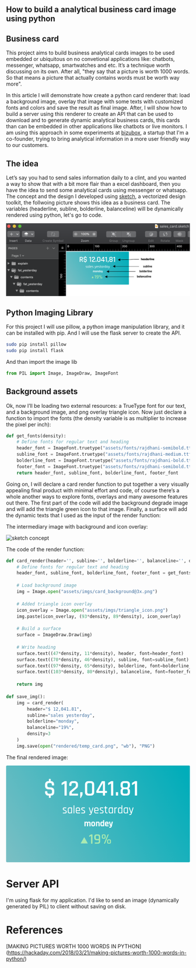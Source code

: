 ## How to build a analytical business card image using python

## Business card
This project aims to build business analytical cards images to be used embedded or ubiquitous on no convetional applications like: chatbots, messenger, whatsapp, smartwatches and etc. It’s a technique worth discussing on its own. After all, "they say that a picture is worth 1000 words. So that means a picture that actually contains words must be worth way more".

In this article I will demonstrate how create a python card renderer that: load a background image, overlay that image with some texts with customized fonts and colors and save the result as final image. After, I will show how to build a server using this renderer to create an API that can be used to download and to generate dynamic analytical business cards, this cards than can be embedded in other applications like chatbots or live monitors. I am using this approach in some experiments at [bizubox](http://bizubox.com), a startup that I'm a co-founder, trying to bring analytical information in a more user friendly way to our customers.

## The idea
Let’s say you had to send sales information daily to a clint, and you wanted a way to show that with a bit more flair than a excel dashboard, then you have the idea to send some analytical cards using messenger or whatsapp. The concept and the design I developed using [sketch](https://www.sketchapp.com), a vectorized design toolkit, the follwoing picture shows this idea as a business card. The variables (headerline, subline, bolderline, balanceline) will be dynamically rendered using python, let's go to code.

![sketch concept](docs/sketch_idea.png)

## Python Imaging Library
For this project I will use pillow, a python image manipulation library, and it can be installed with pip. And I will use the flask server to create the API.

```bash
sudo pip install pillow
sudo pip install flask
```

And than import the image lib
```python
from PIL import Image, ImageDraw, ImageFont
```

## Background assets
Ok, now I’ll be loading two external resources: a TrueType font for our text, and a background image, and png overlay triangle icon. Now just declare a function to import the fonts (the density variable is as multiplier to increase the pixel per inch):

```python
def get_fonts(density):
    # Define fonts for regular text and heading
    header_font = ImageFont.truetype("assets/fonts/rajdhani-semibold.ttf", 28*density)
    subline_font = ImageFont.truetype("assets/fonts/rajdhani-medium.ttf", 14*density)
    bolderline_font = ImageFont.truetype("assets/fonts/rajdhani-bold.ttf", 11*density)
    footer_font = ImageFont.truetype("assets/fonts/rajdhani-semibold.ttf", 18*density)
    return header_font, subline_font, bolderline_font, footer_font
```

Going on, I will declare a card render function to put together a very visually appealing final product with minimal effort and code, of course there’s a whole another ways to explore fonts, overlays and many awesome features out there. The first part of the code will add the background degrade image and will add the triangle green icon to that image.  Finally, a surface will add the dynamic texts that I used as the input of the render function:

The intermediary image with background and icon overlay:

<img src="rendered/bg_with_icon.jpg" alt="sketch concept" width="80%"/>

The code of the render function:

```python
def card_render(header='', subline='', bolderline='', balanceline='', density=3):
    # Define fonts for regular text and heading
    header_font, subline_font, bolderline_font, footer_font = get_fonts(density)

    # Load background image
    img = Image.open("assets/imgs/card_background@3x.png")

    # Added triangle icon overlay
    icon_overlay = Image.open("assets/imgs/triangle_icon.png")
    img.paste(icon_overlay, (93*density, 89*density), icon_overlay)

    # Build a surface
    surface = ImageDraw.Draw(img)

    # Write heading
    surface.text((47*density, 11*density), header, font=header_font)
    surface.text((70*density, 46*density), subline, font=subline_font)
    surface.text((97*density, 65*density), bolderline, font=bolderline_font)
    surface.text((103*density, 80*density), balanceline, font=footer_font, fill='#A9EAB0')

    return img

def save_img():
    img = card_render(
        header="$ 12,041.81", 
        subline="sales yesterday", 
        bolderline="monday", 
        balanceline="19%", 
        density=3
    )
    img.save(open("rendered/temp_card.png", "wb"), "PNG")
```

The final rendered image:

![sketch concept](rendered/temp_card.png)


# Server API
I'm using flask for my application. I'd like to send an image (dynamically generated by PIL) to client without saving on disk.

# References
[MAKING PICTURES WORTH 1000 WORDS IN PYTHON] (https://hackaday.com/2018/03/21/making-pictures-worth-1000-words-in-python/) 

